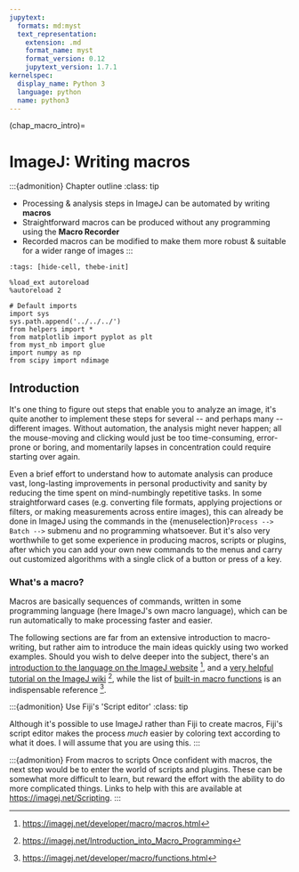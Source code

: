 ```yaml
---
jupytext:
  formats: md:myst
  text_representation:
    extension: .md
    format_name: myst
    format_version: 0.12
    jupytext_version: 1.7.1
kernelspec:
  display_name: Python 3
  language: python
  name: python3
---
```


(chap_macro_intro)=
# ImageJ: Writing macros 

:::{admonition} Chapter outline 
:class: tip

* Processing & analysis steps in ImageJ can be automated by writing **macros**
* Straightforward macros can be produced without any programming using the **Macro Recorder**
* Recorded macros can be modified to make them more robust & suitable for a wider range of images 
::: 

```{code-cell} ipython3
:tags: [hide-cell, thebe-init]

%load_ext autoreload
%autoreload 2

# Default imports
import sys
sys.path.append('../../../')
from helpers import *
from matplotlib import pyplot as plt
from myst_nb import glue
import numpy as np
from scipy import ndimage
```

## Introduction 

It's one thing to figure out steps that enable you to analyze an image, it's quite another to implement these steps for several -- and perhaps many -- different images.
Without automation, the analysis might never happen;
all the mouse-moving and clicking would just be too time-consuming, error-prone or boring, and momentarily lapses in concentration could require starting over again. 

Even a brief effort to understand how to automate analysis can produce vast, long-lasting improvements in personal productivity and sanity by reducing the time spent on mind-numbingly repetitive tasks.
In some straightforward cases (e.g.
converting file formats, applying projections or filters, or making measurements across entire images), this can already be done in ImageJ using the commands in the {menuselection}`Process --> Batch -->` submenu and no programming whatsoever.
But it's also very worthwhile to get some experience in producing macros, scripts or plugins, after which you can add your own new commands to the menus and carry out customized algorithms with a single click of a button or press of a key. 

### What's a macro?

Macros are basically sequences of commands, written in some programming language (here ImageJ's own macro language), which can be run automatically to make processing faster and easier.

The following sections are far from an extensive introduction to macro-writing, but rather aim to introduce the main ideas quickly using two worked examples.
Should you wish to delve deeper into the subject, there's an [introduction to the language on the ImageJ website](https://imagej.net/developer/macro/macros.html) [^fn_1], and a [very helpful tutorial on the ImageJ wiki](https://imagej.net/Introduction_into_Macro_Programming) [^fn_2], while the list of [built-in macro functions](https://imagej.net/developer/macro/functions.html) is an indispensable reference [^fn_3].

:::{admonition} Use Fiji's 'Script editor'
:class: tip

Although it's possible to use ImageJ rather than Fiji to create macros, Fiji's script editor makes the process *much* easier by coloring text according to what it does.
I will assume that you are using this. 
:::

:::{admonition} From macros to scripts
Once confident with macros, the next step would be to enter the world of scripts and plugins.
These can be somewhat more difficult to learn, but reward the effort with the ability to do more complicated things.
Links to help with this are available at https://imagej.net/Scripting. 
:::


[^fn_1]: <https://imagej.net/developer/macro/macros.html>

[^fn_2]: <https://imagej.net/Introduction_into_Macro_Programming>

[^fn_3]: <https://imagej.net/developer/macro/functions.html>
